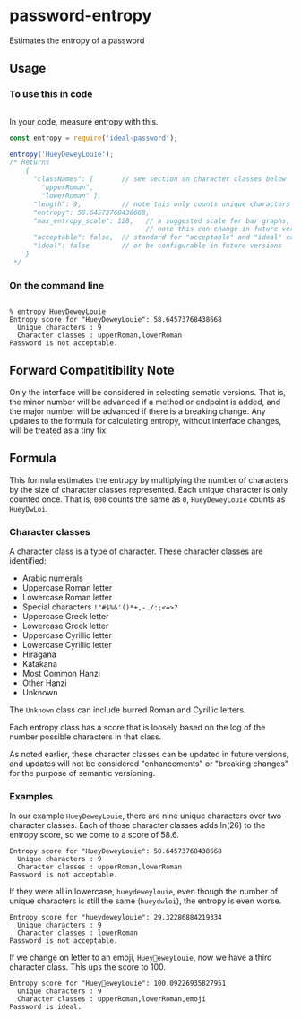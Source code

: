 # password-entropy

Estimates the entropy of a password

## Usage

### To use this in code

```npm install ideal-password
```

In your code, measure entropy with this.

```javascript
const entropy = require('ideal-password');

entropy('HueyDeweyLouie');
/* Returns
    {
      "classNames": [       // see section on character classes below
        "upperRoman",
        "lowerRoman" ],
      "length": 9,          // note this only counts unique characters
      "entropy": 58.64573768438668,
      "max_entropy_scale": 128,   // a suggested scale for bar graphs,
                                  // note this can change in future versions
      "acceptable": false,  // standard for "acceptable" and "ideal" can change
      "ideal": false        // or be configurable in future versions
    }
 */
```

### On the command line

```% npm install -g ideal-password

% entropy HueyDeweyLouie
Entropy score for "HueyDeweyLouie": 58.64573768438668
  Unique characters : 9
  Character classes : upperRoman,lowerRoman
Password is not acceptable.
```

## Forward Compatitibility Note

Only the interface will be considered in selecting sematic versions. That is,
the minor number will be advanced if a method or endpoint is added, and the
major number will be advanced if there is a breaking change. Any updates to the
formula for calculating entropy, without interface changes, will be treated as
a tiny fix.

## Formula

This formula estimates the entropy by multiplying the number of characters by
the size of character classes represented. Each unique character is only
counted once. That is, `000` counts the same as `0`, `HueyDeweyLouie` counts
as `HueyDwLoi`.

### Character classes

A character class is a type of character. These character classes are identified:

* Arabic numerals
* Uppercase Roman letter
* Lowercase Roman letter
* Special characters `!"#$%&'()*+,-./:;<=>?`
* Uppercase Greek letter
* Lowercase Greek letter
* Uppercase Cyrillic letter
* Lowercase Cyrillic letter
* Hiragana
* Katakana
* Most Common Hanzi
* Other Hanzi
* Unknown

The `Unknown` class can include burred Roman and Cyrillic letters.

Each entropy class has a score that is loosely based on the log of the number
possible characters in that class.

As noted earlier, these character classes can be updated in future versions,
and updates will not be considered "enhancements" or "breaking changes" for the
purpose of semantic versioning.

### Examples

In our example `HueyDeweyLouie`, there are nine unique characters over two
character classes. Each of those character classes adds ln(26) to the
entropy score, so we come to a score of 58.6.

```$ entropy HueyDeweyLouie
Entropy score for "HueyDeweyLouie": 58.64573768438668
  Unique characters : 9
  Character classes : upperRoman,lowerRoman
Password is not acceptable.
```

If they were all in lowercase, `hueydeweylouie`, even though the number of
unique characters is still the same (`hueydwloi`), the entropy is even worse.

```$ entropy hueydeweylouie
Entropy score for "hueydeweylouie": 29.32286884219334
  Unique characters : 9
  Character classes : lowerRoman
Password is not acceptable.
```

If we change on letter to an emoji, `Huey🦆eweyLouie`, now we have a third
character class. This ups the score to 100.

```$ entropy Huey🦆eweyLouie
Entropy score for "Huey🦆eweyLouie": 100.09226935827951
  Unique characters : 9
  Character classes : upperRoman,lowerRoman,emoji
Password is ideal.
```
